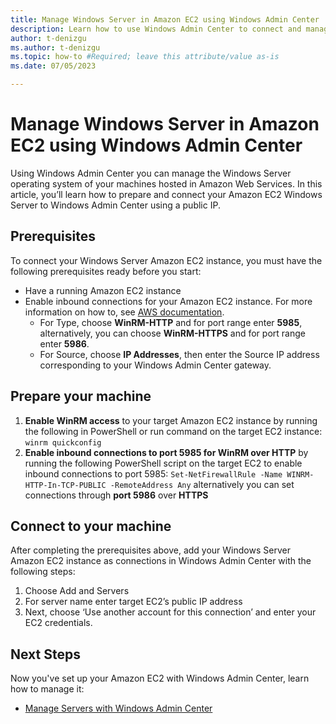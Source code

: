 ```yaml
---
title: Manage Windows Server in Amazon EC2 using Windows Admin Center
description: Learn how to use Windows Admin Center to connect and manage Windows Server on Amazon EC2
author: t-denizgu
ms.author: t-denizgu
ms.topic: how-to #Required; leave this attribute/value as-is
ms.date: 07/05/2023

---
```



# Manage Windows Server in Amazon EC2 using Windows Admin Center

Using Windows Admin Center you can manage the Windows Server operating system of your machines hosted in Amazon Web Services. In this article, you’ll learn how to prepare and connect your Amazon EC2 Windows Server to Windows Admin Center using a public IP.

## Prerequisites

To connect your Windows Server Amazon EC2 instance, you must have the following prerequisites ready before you start:
- Have a running Amazon EC2 instance
- Enable inbound connections for your Amazon EC2 instance. For more information on how to, see [AWS documentation](https://docs.aws.amazon.com/AWSEC2/latest/WindowsGuide/authorizing-access-to-an-instance.html).
    - For Type, choose **WinRM-HTTP** and for port range enter **5985**, alternatively, you can choose **WinRM-HTTPS** and for port range enter **5986**.
    - For Source, choose **IP Addresses**, then enter the Source IP address corresponding to your Windows Admin Center gateway.

## Prepare your machine

1. **Enable WinRM access** to your target Amazon EC2 instance by running the following in PowerShell or run command on the target EC2 instance:  `winrm quickconfig`
1. **Enable inbound connections to port 5985 for WinRM over HTTP** by running the following PowerShell script on the target EC2 to enable inbound connections to port 5985:  `Set-NetFirewallRule -Name WINRM-HTTP-In-TCP-PUBLIC -RemoteAddress Any` alternatively you can set connections through **port 5986** over **HTTPS**

## Connect to your machine
After completing the prerequisites above, add your Windows Server Amazon EC2 instance as connections in Windows Admin Center with the following steps:

1. Choose Add and Servers
1. For server name enter target EC2’s public IP address
1. Next, choose ‘Use another account for this connection’ and enter your EC2 credentials.

## Next Steps
Now you've set up your Amazon EC2 with Windows Admin Center, learn how to manage it:

- [Manage Servers with Windows Admin Center](/windows-server/manage/windows-admin-center/use/manage-servers)